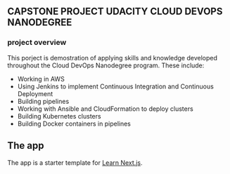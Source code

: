## CAPSTONE PROJECT UDACITY CLOUD DEVOPS NANODEGREE

### project overview
This porject is demostration of applying skills and knowledge  developed throughout the Cloud DevOps Nanodegree program. These include:
* Working in AWS
* Using Jenkins to implement Continuous Integration and Continuous Deployment
* Building pipelines
* Working with Ansible and CloudFormation to deploy clusters
* Building Kubernetes clusters
* Building Docker containers in pipelines

## The app
The app is a starter template for [Learn Next.js](https://nextjs.org/learn).